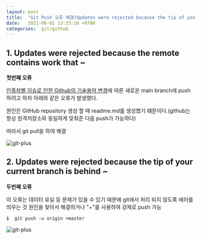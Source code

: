 ```yaml
---
layout: post
title:  "Git Push 오류 해결(Updates were rejected because the tip of your current branch is behind its remote..)"
date:   2021-06-01 13:33:10 +0700
categories:  git/github
---
```


## 1. Updates were rejected because the remote contains work that ~

**첫번째 오류**

[인종차별 이슈로 인한 Github의 기술용어 변경](https://atom.io/)에 따른 새로운 main branch에 push 하려고 하자 아래와 같은 오류가 발생했다.

원인은 GitHub repository 생성 할 때 readme.md를 생성했기 떄문이다.(github는 항상 원격저장소와 동일하게 맞춰준 다음 push가 가능하다)

따라서 git pull을 하여 해결

![git-plus](https://rlftmdtp.github.io/static/img/posts/pushError01.PNG)

## 2. Updates were rejected because the tip of your current branch is behind ~  

**두번째 오류**

이 오류는 데이터 유실 등 문제가 있을 수 있기 때문에 git에서 처리 되지 않도록 에러를 띄우는 것 원인을 찾아서 해결하거나 "+"를 사용하여 강제로 push 가능

```
$  git push -u origin +master
```

![git-plus](https://rlftmdtp.github.io/static/img/posts/pushError02.PNG)
